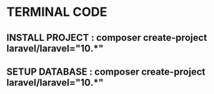 # **TERMINAL CODE**
## INSTALL PROJECT  : composer create-project laravel/laravel="10.*"
## SETUP DATABASE   : composer create-project laravel/laravel="10.*"